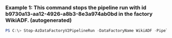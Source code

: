 ### Example 1: This command stops the pipeline run with id b9730a13-aa12-4926-a8b3-8e3a974ab0bd in the factory WikiADF. (autogenerated)
```powershell
PS C:\> Stop-AzDataFactoryV2PipelineRun -DataFactoryName WikiADF -PipelineRunId 00000000-0000-0000-0000-000000000000 -ResourceGroupName ADF
```

